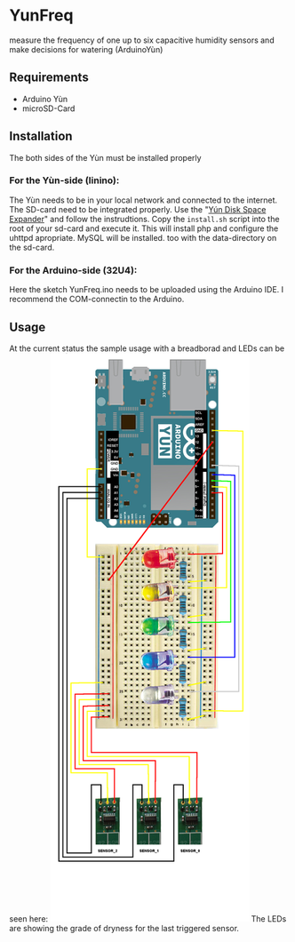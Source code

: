 # YunFreq
measure the frequency of one up to six capacitive humidity sensors and make decisions for watering (ArduinoYùn)

## Requirements
- Arduino Yùn
- microSD-Card

## Installation
The both sides of the Yùn must be installed properly
### For the Yùn-side (linino):
The Yùn needs to be in your local network and connected to the internet.
The SD-card need to be integrated properly. Use the "[Yún Disk Space Expander](http://www.arduino.cc/en/Tutorial/ExpandingYunDiskSpace)" and follow the instrudtions.
Copy the `install.sh` script into the root of your sd-card and execute it. This will install php and configure the uhttpd apropriate. MySQL will be installed. too with the data-directory on the sd-card.
### For the Arduino-side (32U4):
Here the sketch YunFreq.ino needs to be uploaded using the Arduino IDE. I recommend the COM-connectin to the Arduino.

## Usage
At the current status the sample usage with a breadborad and LEDs can be seen here:
![YunFreq with LEDs](YunFreq-with-LEDs.png)
The LEDs are showing the grade of dryness for the last triggered sensor.

